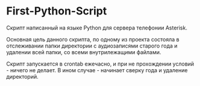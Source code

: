 # First-Python-Script
Скрипт написанный на языке Python для сервера телефонии Asterisk. 

Основная цель данного скрипта, по одному из проекта состояла в отслеживании папки директории с аудиозаписями старого года и удалении всей папки, со всеми внутрилежащими файлами.

Скрипт запускается в crontab ежечасно, и при не прохождении условий - ничего не делает.
В ином случае - начинает сверку года и удаление директорий.
